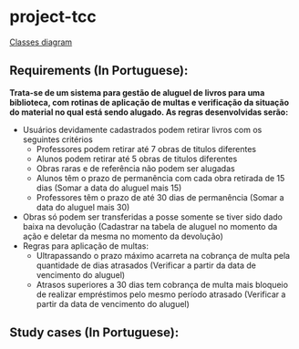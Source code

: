 # project-tcc

[Classes diagram](https://drive.google.com/file/d/1bmaxqAN8CRze6pwALM4sysU5xlj3Vjbe/view?usp=sharing)

## Requirements (In Portuguese):

**Trata-se de um sistema para gestão de aluguel de livros para uma biblioteca, com rotinas de aplicação de multas e verificação da situação do material no qual está sendo alugado. As regras desenvolvidas serão:**
- Usuários devidamente cadastrados podem retirar livros com os seguintes critérios
  - Professores podem retirar até 7 obras de titulos diferentes
  - Alunos podem retirar até 5 obras de titulos diferentes
  - Obras raras e de referência não podem ser alugadas
  - Alunos têm o prazo de permanência com cada obra retirada de 15 dias (Somar a data do aluguel mais 15)
  - Professores têm o prazo de até 30 dias de permanência (Somar a data do aluguel mais 30)
- Obras só podem ser transferidas a posse somente se tiver sido dado baixa na devolução  (Cadastrar na tabela de aluguel no momento da ação e deletar da mesma no momento da devolução)
- Regras para aplicação de multas:
  - Ultrapassando o prazo máximo acarreta na cobrança de multa pela quantidade de dias atrasados (Verificar a partir da data de vencimento do aluguel)
  - Atrasos superiores a 30 dias tem cobrança de multa mais bloqueio de realizar empréstimos pelo mesmo período atrasado (Verificar a partir da data de vencimento do aluguel)

## Study cases (In Portuguese):


